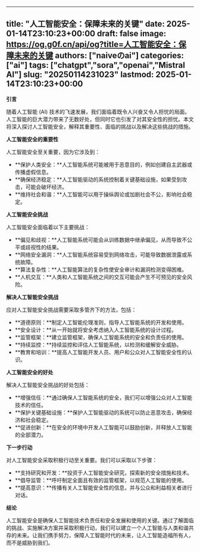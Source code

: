 
---
title: "人工智能安全：保障未来的关键"
date: 2025-01-14T23:10:23+00:00
draft: false
image: https://og.g0f.cn/api/og?title=人工智能安全：保障未来的关键
authors: ["naiveのai"]
categories: ["ai"]
tags: ["chatgpt","sora","openai","Mistral AI"]
slug: "20250114231023"
lastmod: 2025-01-14T23:10:23+00:00
---
**引言**

随着人工智能 (AI) 技术的飞速发展，我们面临着既令人兴奋又令人担忧的局面。人工智能的巨大潜力带来了无数好处，但同时它也引发了对其安全性的担忧。本文将深入探讨人工智能安全，解释其重要性、面临的挑战以及解决这些挑战的措施。

**人工智能安全的重要性**

人工智能安全至关重要，因为它涉及到：

- **保护人类安全：**人工智能系统可能被用于恶意目的，例如创建自主武器或传播虚假信息。
- **确保经济稳定：**人工智能驱动的系统控制着关键基础设施，如果受到攻击，可能会破坏经济。
- **维持社会和谐：**人工智能可以用于操纵舆论或加剧社会不公，影响社会稳定。

**人工智能安全挑战**

人工智能安全面临着以下主要挑战：

- **偏见和歧视：**人工智能系统可能会从训练数据中继承偏见，从而导致不公平或歧视性的结果。
- **网络安全漏洞：**人工智能系统容易受到网络攻击，可能导致数据泄露或系统故障。
- **算法复杂性：**人工智能算法的复杂性使安全审计和漏洞检测变得困难。
- **人机交互：**人类和人工智能系统之间的交互可能会产生不可预见的安全风险。

**解决人工智能安全挑战**

应对人工智能安全挑战需要采取多管齐下的方法，包括：

- **道德原则：**制定人工智能伦理准则，指导人工智能系统的开发和使用。
- **安全设计：**从一开始就将安全考虑纳入人工智能系统的设计过程。
- **监管框架：**建立监管框架，确保人工智能系统的安全和负责任的使用。
- **持续监控：**持续监控和评估人工智能系统，以检测和缓解安全威胁。
- **教育和培训：**提高人工智能开发人员、用户和公众对人工智能安全性的认识。

**人工智能安全的好处**

解决人工智能安全挑战的好处包括：

- **增强信任：**通过确保人工智能系统的安全，我们可以增强公众对人工智能技术的信任。
- **保护关键基础设施：**保护人工智能驱动的系统可以防止恶意攻击，确保经济和社会稳定。
- **促进创新：**在安全的环境中开发人工智能可以鼓励创新，并释放人工智能的全部潜力。

**下一步行动**

对人工智能安全采取积极行动至关重要。我们可以采取以下步骤：

- **支持研究和开发：**投资于人工智能安全研究，探索新的安全措施和技术。
- **倡导监管：**呼吁制定全面且有效的监管框架，以规范人工智能的使用。
- **提高意识：**传播有关人工智能安全性的信息，并与公众和利益相关者进行对话。

**结论**

人工智能安全是确保人工智能技术负责任和安全发展和使用的关键。通过了解面临的挑战、实施解决方案并采取积极行动，我们可以建立一个人工智能与人类和谐共存的未来。让我们携手努力，保障人工智能时代的未来，让人工智能造福所有人，而不是威胁到我们。